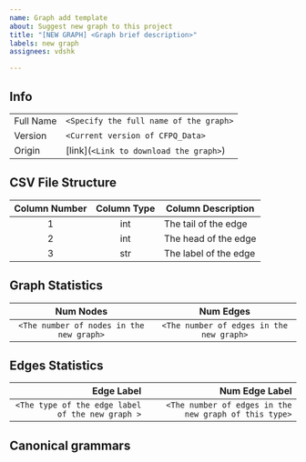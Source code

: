 ```yaml
---
name: Graph add template
about: Suggest new graph to this project
title: "[NEW GRAPH] <Graph brief description>"
labels: new graph
assignees: vdshk

---
```


<!-- ⚠ To suggest a new graph, you must fill in all the fields in the triangle brackets(``<>``) ⚠ -->

## Info
| | |
|---|---|
| Full Name | ``<Specify the full name of the graph>`` |
| Version | ``<Current version of CFPQ_Data>`` |
| Origin | [link](``<Link to download the graph>``) |

## CSV File Structure

| Column Number | Column Type | Column Description |
|:---:|:---:|---|
| 1 | int | The tail of the edge |
| 2 | int | The head of the edge |
| 3 | str | The label of the edge |

## Graph Statistics
| Num Nodes | Num Edges |
|:---:|:---:|
| ``<The number of nodes in the new graph>`` | ``<The number of edges in the new graph>`` |

## Edges Statistics
| Edge Label | Num Edge Label |
|---:|---:|
| ``<The type of the edge label of the new graph >`` | ``<The number of edges in the new graph of this type>`` |

## Canonical grammars

<LaTeX format of grammar>

<Pyformlang CFG format of grammar>
